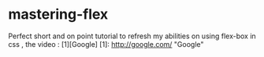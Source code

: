 # mastering-flex
Perfect short and on point tutorial to refresh my abilities on using flex-box in css , the video : [1][Google]
[1]: http://google.com/ "Google"
